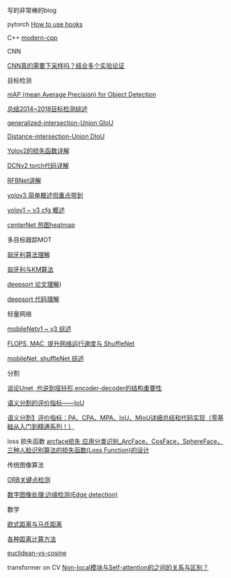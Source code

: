 写的非常棒的blog

pytorch
[How to use hooks](https://medium.com/the-dl/how-to-use-pytorch-hooks-5041d777f904)

C++
[modern-cpp](https://github.com/changkun/modern-cpp-tutorial)

CNN

[CNN真的需要下采样吗？结合多个实验论证](https://zhuanlan.zhihu.com/p/94477174)

目标检测

[mAP (mean Average Precision) for Object Detection](https://medium.com/@jonathan_hui/map-mean-average-precision-for-object-detection-45c121a31173)

[总结2014~2018目标检测综述](https://zhuanlan.zhihu.com/p/38709522?utm_source=wechat_session&utm_medium=social&s_s_i=ZaxtG9xTWWj3uVPRWh4Qd%2FXanXkNPegjMrLOKAeWgO8%3D&s_r=1)

[generalized-intersection-Union GIoU](https://zhuanlan.zhihu.com/p/105852684)

[Distance-intersection-Union DIoU](https://cloud.tencent.com/developer/article/1558533)

[Yolov2的损失函数详解](https://mp.weixin.qq.com/s/UHSHdGL3GucmUozglmZESw)

[DCNv2 torch代码详解](https://zhuanlan.zhihu.com/p/102707081)

[RFBNet讲解](https://zhuanlan.zhihu.com/p/48423441)

[yolov3 简单概述但重点带到](https://www.jianshu.com/p/d13ae1055302)

[yolov1 ~ v3 cfg 概述](https://medium.com/@chih.sheng.huang821/%E6%B7%B1%E5%BA%A6%E5%AD%B8%E7%BF%92-%E7%89%A9%E4%BB%B6%E5%81%B5%E6%B8%ACyolov1-yolov2%E5%92%8Cyolov3-cfg-%E6%AA%94%E8%A7%A3%E8%AE%80-75793cd61a01)

[centerNet 热图heatmap](https://blog.csdn.net/Turix/article/details/105754955)

多目标跟踪MOT

[匈牙利算法理解](https://blog.csdn.net/dark_scope/article/details/8880547#commentBox)

[匈牙利与KM算法](https://zhuanlan.zhihu.com/p/62981901)

[deepsort 论文理解](https://blog.csdn.net/sgfmby1994/article/details/98516905))

[deepsort 代码理解](https://blog.csdn.net/sgfmby1994/article/details/98517210)

轻量网络

[mobileNetv1 ~ v3 综述](https://zhuanlan.zhihu.com/p/70703846)


[FLOPS, MAC, 提升网络运行速度与 ShuffleNet](https://zhuanlan.zhihu.com/p/67009992)

[mobileNet, shuffleNet 综述](https://zhuanlan.zhihu.com/p/35405071)


分割

[谈论Unet, 也说到哑铃形 encoder-decoder的结构重要性](https://zhuanlan.zhihu.com/p/44958351)

[语义分割的评价指标——IoU](https://blog.csdn.net/lingzhou33/article/details/87901365)

[语义分割】评价指标：PA、CPA、MPA、IoU、MIoU详细总结和代码实现（零基础从入门到精通系列！）](https://blog.csdn.net/sinat_29047129/article/details/103642140?utm_medium=distribute.pc_relevant.none-task-blog-title-5&spm=1001.2101.3001.4242)


loss 损失函数
[arcface损失 应用分类识别_ArcFace，CosFace，SphereFace，三种人脸识别算法的损失函数(Loss Function)的设计](https://blog.csdn.net/weixin_29137489/article/details/112331605)

传统图像算法

[ORB关键点检测](https://www.jianshu.com/p/9ee6b2145eaa)

[数字图像处理:边缘检测(Edge detection)](https://zhuanlan.zhihu.com/p/59640437)



数学

[欧式距离与马氏距离](https://blog.csdn.net/bluesliuf/article/details/88862918?depth_1-utm_source=distribute.pc_relevant.none-task-blog-BlogCommendFromBaidu-1&utm_source=distribute.pc_relevant.none-task-blog-BlogCommendFromBaidu-1)

[各种距离计算方法](http://blog.sciencenet.cn/blog-531885-589056.html)

[euclidean-vs-cosine](https://cmry.github.io/notes/euclidean-v-cosine)


transformer on CV
[Non-local模块与Self-attention的之间的关系与区别？](https://mp.weixin.qq.com/s?__biz=MzUxNjcxMjQxNg==&mid=2247497334&idx=5&sn=d0039bf9698b4b78cb6acc24016cabcc&chksm=f9a184f9ced60def6f32b7ccd5f2801e030475a63b7c9b71b672c0a9f0e6071b18ac24b9eecb&scene=21#wechat_redirect)
